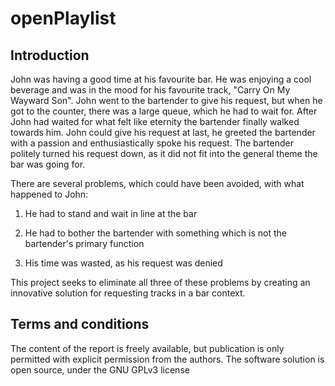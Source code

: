 openPlaylist
==
Introduction
--
John was having a good time at his favourite bar. He was enjoying a cool beverage and was in the mood for his favourite track, "Carry On My Wayward Son".
John went to the bartender to give his request, but when he got to the counter, there was a large queue, which he had to wait for. After John had waited for what felt like eternity the bartender finally walked towards him. John could give his request at last, he greeted the bartender with a passion and enthusiastically spoke his request. The bartender politely turned his request down, as it did not fit into the general theme the bar was going for.

There are several problems, which could have been avoided, with what happened to John:

1. He had to stand and wait in line at the bar

2. He had to bother the bartender with something which is not the bartender's primary function

3. His time was wasted, as his request was denied

This project seeks to eliminate all three of these problems by creating an innovative solution for requesting tracks in a bar context.

Terms and conditions
--
The content of the report is freely available, but publication is only permitted with explicit permission from the authors.
The software solution is open source, under the GNU GPLv3 license
